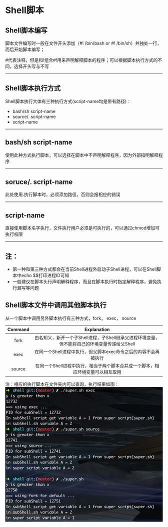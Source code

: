 # Shell脚本
## Shell脚本编写
脚本文件编写时一般在文件开头添加（#! /bin/bash or #! /bin/sh）并独处一行，而后开始脚本编写；

#代表注释，但是和!组合#!用来声明解释脚本的程序；可以根据脚本执行方式的不同，选择开头写与不写

---
## Shell脚本执行方式
Shell脚本执行大体有三种执行方式(script-name均是带有路径)：
- bash/sh script-name
- source/. script-name
- script-name
---
## bash/sh script-name
使用此种方式执行脚本，可以选择在脚本中不声明解释程序，因为外部指明解释程序

---
## soruce/. script-name
此处使用.执行脚本时，必须添加路径，否则会报相应的错误

---
## script-name
直接使用脚本名字执行，文件执行用户必须是可执行的，可以通过chmod增加可执行权限

---
## 注：
- 第一种和第三种方式都会在当前Shell进程外启动子Shell进程，可以在Shell脚本中echo $$打印进程ID可知
- 一般建议在脚本头行声明解释程序，而且在脚本执行时指定解释程序，避免执行漏写等问题

## Shell脚本文件中调用其他脚本执行
从一个脚本中调用另外脚本执行有三种方式，fork， exec， source

| Command | Explanation |
|:--------:|:---------:|
|fork| 由名知义，新开一个子Shell进程，子Shell继承父进程环境变量，但不能将自己的环境变量传递给父Shell |
|exec| 在同一个Shell进程中执行，但父脚本exec命令之后的内容不会再被执行 |
| source | 在同一个Shell进程中执行，相当于两个脚本合并成一个脚本，相应环境变量可以相互取用 |

注：相应的执行脚本在文件夹内可以查询，执行结果如图：
![脚本执行结果](https://github.com/Wliz/BooksNote/blob/master/images/shell_1.png)
